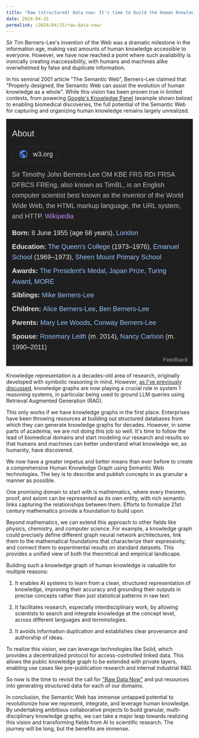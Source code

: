 ```yaml
---
title: "Raw (structured) data now: It's time to build the Human Knowledge Graph"
date: 2024-04-25
permalink: /2024/04/25/raw-data-now/
---
```


Sir Tim Berners-Lee's invention of the Web was a dramatic milestone in the information age, making vast amounts of human knowledge accessible to everyone. However, we have now reached a point where such availability is ironically creating inaccessibility, with humans and machines alike overwhelmed by false and duplicate information.

In his seminal 2001 article "The Semantic Web", Berners-Lee claimed that "Properly designed, the Semantic Web can assist the evolution of human knowledge as a whole". While this vision has been proven true in limited contexts, from powering [Google's Knowledge Panel](https://www.google.com/search?channel=fs&client=ubuntu-sn&q=sir+tim-berners+lee) (example shown below) to enabling biomedical discoveries, the full potential of the Semantic Web for capturing and organizing human knowledge remains largely unrealized.

![](/static/tim-pane.png)

Knowledge representation is a decades-old area of research, originally developed with symbolic reasoning in mind. However, [as I've previously discussed](/2024/04/18/better-ai/), knowledge graphs are now playing a crucial role in system 1 reasoning systems, in particular being used to ground LLM queries using Retrieval Augmented Generation (RAG).

This only works if we have knowledge graphs in the first place. Enterprises have been throwing resources at building out structured databases from which they can generate knowledge graphs for decades. However, in some parts of academia, we are not doing this job so well. It's time to follow the lead of biomedical domains and start modeling our research and results so that humans and machines can better understand what knowledge we, as humanity, have discovered.

We now have a greater impetus and better means than ever before to create a comprehensive Human Knowledge Graph using Semantic Web technologies. The key is to describe and publish concepts in as granular a manner as possible. 

One promising domain to start with is mathematics, where every theorem, proof, and axiom can be represented as its own entity, with rich semantic links capturing the relationships between them. Efforts to formalize 21st century mathematics provide a foundation to build upon.

Beyond mathematics, we can extend this approach to other fields like physics, chemistry, and computer science. For example, a knowledge graph could precisely define different graph neural network architectures, link them to the mathematical foundations that characterize their expressivity, and connect them to experimental results on standard datasets. This provides a unified view of both the theoretical and empirical landscape.

Building such a knowledge graph of human knowledge is valuable for multiple reasons:

1. It enables AI systems to learn from a clean, structured representation of knowledge, improving their accuracy and grounding their outputs in precise concepts rather than just statistical patterns in raw text.

2. It facilitates research, especially interdisciplinary work, by allowing scientists to search and integrate knowledge at the concept level, across different languages and terminologies.  

3. It avoids information duplication and establishes clear provenance and authorship of ideas.

To realize this vision, we can leverage technologies like Solid, which provides a decentralized protocol for access-controlled linked data. This allows the public knowledge graph to be extended with private layers, enabling use cases like pre-publication research and internal industrial R&D.

So now is the time to revisit the call for ["Raw Data Now"](https://www.wired.com/story/raw-data/) and put resources into generating structured data for each of our domains.

In conclusion, the Semantic Web has immense untapped potential to revolutionize how we represent, integrate, and leverage human knowledge. By undertaking ambitious collaborative projects to build granular, multi-disciplinary knowledge graphs, we can take a major leap towards realizing this vision and transforming fields from AI to scientific research. The journey will be long, but the benefits are immense.

<!-- Knowledge representation is a decades-old area of research, originally developed with symbolic reasoning in mind. However, [as I've previously discussed](/2024/04/18/better-ai), knowledge graphs are playing a cruicual role in [system 1 reasoning systems](), in particular being used to ground LLM queries using Retrieval Augmented Generation (RAG).

This only works if we have knowledge graphs in the first place. Enterprises have been throwing resources at building out structued databases from which they can generate knowledge graphs for decades.

However, in some parts academia we are not doing this job so well. It's time to to follow the lead of biomedical domains and start modelling our research and results so that humans and machines can better _understand_ what knowledge, we as humanity, have discovered.

So now is the time to revisit the call for ["Raw Data Now"]() and put resources into generating structured data for each of our domains. -->
